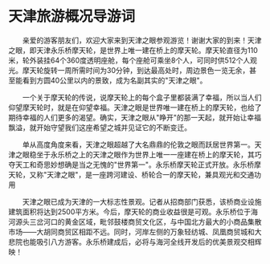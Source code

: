 # 天津旅游概况导游词
　　亲爱的游客朋友们，欢迎大家来到天津之眼参观游览！谢谢大家的到来！天津之眼，即天津永乐桥摩天轮，是世界上唯一建在桥上的摩天轮。摩天轮直径为110米，轮外装挂64个360度透明座舱，每个座舱可乘坐8个人，可同时供512个人观光。摩天轮旋转一周所需时间为30分钟，到达最高处时，周边景色一览无余，甚至能看到方圆40公里以内的景致，成为名副其实的"天津之眼"。

　　一个关于摩天轮的传说，说摩天轮上的每个盒子里都装满了幸福，所以当人们仰望摩天轮时，就是在仰望幸福。天津之眼是世界唯一建在桥上的摩天轮，也给了期待幸福的人们更多的渴望。确实，天津之眼从"睁开"的那一天起，就开始让幸福飘溢，就开始守望我们这座希望之城并见证它的不断变迁。

　　单从高度角度来看，天津之眼超越了大名鼎鼎的伦敦之眼而跃居世界第一。天津之眼稳坐于永乐桥之上的天津之眼作为世界上唯一一座建在桥上的摩天轮，其巧夺天工和奇思妙想确是当之无愧的"世界第一"。永乐桥摩天轮正式开放。永乐桥摩天轮，又称"天津之眼"，是一座跨河建设、桥轮合一的摩天轮，兼具观光和交通功用

　　天津之眼已成为天津的一大标志性景观。记者从招商部门获悉，该桥商业设施建筑面积将达到2500平方米。今后，摩天轮的商业收益很是可观。永乐桥位于海河源头三岔河口的黄金区域，毗邻鼓楼商贸文化区，与中国北方最大的小商品集散市场——大胡同商贸区相距不远。同时，河岸左侧的万象轻纺城、凤凰商贸城和大悲院也能吸引八方游客。永乐桥建成后，必将与海河全线开发后的优美景观交相辉映！